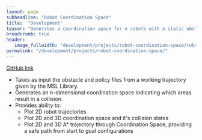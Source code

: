 ```yaml
---
layout: page
subheadline: "Robot Coordination Space"
title:  "Development"
teaser: "Generates a coordination space for n robots with n static obstacles residing in a 2D plane."
breadcrumb: true
header:
   image_fullwidth: "development/projects/robot-coordination-space/robot-coordination-space_01.jpg"
permalink: "/development/projects/robot-coordination-space/"
---
```


[GitHub link](https://github.com/motion-planning/robot-coordination-space)

- Takes as input the obstacle and policy files from a working trajectory given by the MSL Library.
- Generates an n-dimensional coordination space indicating which areas result in a collision.
- Provides ability to:
  - Plot 2D robot trajectories
  - Plot 2D and 3D coordination space and it's collision states
  - Plot 2D and 3D A* trajectory through Coordination Space, providing a safe path from start to goal configurations
